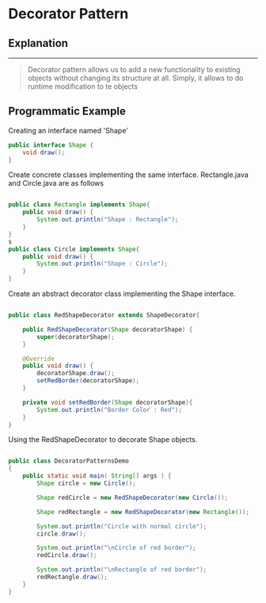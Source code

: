 # Decorator Pattern

## Explanation

---

> Decorator pattern allows us to add a new functionality to existing objects without changing its structure at all.
> Simply, it allows to do runtime modification to te objects

## Programmatic Example

Creating an interface named 'Shape'
```java
public interface Shape {
    void draw();
}
```

Create concrete classes implementing the same interface. Rectangle.java and Circle.java are as follows
```java

public class Rectangle implements Shape{
    public void draw() {
        System.out.println("Shape : Rectangle");
    }
}
s
public class Circle implements Shape{
    public void draw() {
        System.out.println("Shape : Circle");
    }
}

```
Create an abstract decorator class implementing the Shape interface.
```java

public class RedShapeDecorator extends ShapeDecorator{

    public RedShapeDecorator(Shape decoratorShape) {
        super(decoratorShape);
    }

    @Override
    public void draw() {
        decoratorShape.draw();
        setRedBorder(decoratorShape);
    }

    private void setRedBorder(Shape decoratorShape){
        System.out.println("Border Color : Red");
    }
}

```
Using the RedShapeDecorator to decorate Shape objects.
```java

public class DecoratorPatternsDemo
{
    public static void main( String[] args ) {
        Shape circle = new Circle();

        Shape redCircle = new RedShapeDecorator(new Circle());

        Shape redRectangle = new RedShapeDecorator(new Rectangle());

        System.out.println("Circle with normal circle");
        circle.draw();

        System.out.println("\nCircle of red border");
        redCircle.draw();

        System.out.println("\nRectangle of red border");
        redRectangle.draw();
    }
}

```